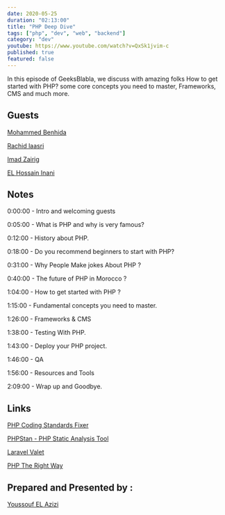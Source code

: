 ```yaml
---
date: 2020-05-25
duration: "02:13:00"
title: "PHP Deep Dive"
tags: ["php", "dev", "web", "backend"]
category: "dev"
youtube: https://www.youtube.com/watch?v=QxSk1jvim-c
published: true
featured: false
---
```


In this episode of GeeksBlabla, we discuss with amazing folks How to get started with PHP? some core concepts you need to master, Frameworks, CMS and much more.

## Guests

[Mohammed Benhida](https://twitter.com/simo_benhida)

[Rachid laasri](https://twitter.com/RashidLaasri)

[Imad Zairig](https://twitter.com/zairigimad)

[EL Hossain Inani](https://twitter.com/InaniT0)

## Notes

0:00:00 - Intro and welcoming guests

0:05:00 - What is PHP and why is very famous?

0:12:00 - History about PHP.

0:18:00 - Do you recommend beginners to start with PHP?

0:31:00 - Why People Make jokes About PHP ?

0:40:00 - The future of PHP in Morocco ?

1:04:00 - How to get started with PHP ?

1:15:00 - Fundamental concepts you need to master.

1:26:00 - Frameworks & CMS

1:38:00 - Testing With PHP.

1:43:00 - Deploy your PHP project.

1:46:00 - QA

1:56:00 - Resources and Tools

2:09:00 - Wrap up and Goodbye.

## Links

[PHP Coding Standards Fixer](https://github.com/FriendsOfPHP/PHP-CS-Fixer)

[PHPStan - PHP Static Analysis Tool](https://github.com/phpstan/phpstan)

[Laravel Valet](https://laravel.com/docs/7.x/valet)

[PHP The Right Way](https://phptherightway.com/)

## Prepared and Presented by :

[Youssouf EL Azizi](https://elazizi.com)
